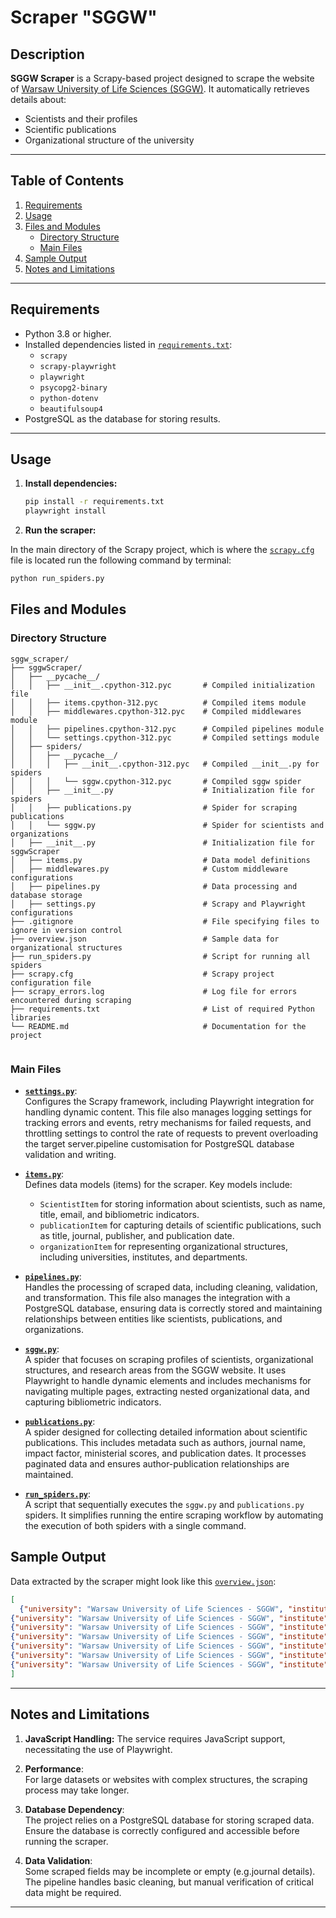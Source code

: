 # Scraper "SGGW"

## Description

**SGGW Scraper** is a Scrapy-based project designed to scrape the website of [Warsaw University of Life Sciences (SGGW)](https://bw.sggw.edu.pl). It automatically retrieves details about:

- Scientists and their profiles
- Scientific publications
- Organizational structure of the university

---

## Table of Contents

1. [Requirements](#requirements)
2. [Usage](#usage)
3. [Files and Modules](#files-and-modules)
   - [Directory Structure](#directory-structure)
   - [Main Files](#main-files)
4. [Sample Output](#sample-output)
5. [Notes and Limitations](#notes-and-limitations)

---

## Requirements

- Python 3.8 or higher.
- Installed dependencies listed in [`requirements.txt`](https://github.com/IO-Lab2/Scraper/blob/sggw_scraper/requirements.txt):
  - `scrapy`
  - `scrapy-playwright`
  - `playwright`
  - `psycopg2-binary`
  - `python-dotenv`
  - `beautifulsoup4`
- PostgreSQL as the database for storing results.

---

## Usage

1. **Install dependencies:**

   ```bash
   pip install -r requirements.txt
   playwright install

2. **Run the scraper:**

In the main directory of the Scrapy project,
which is where the [`scrapy.cfg`](https://github.com/IO-Lab2/Scraper/blob/sggw_scraper/sggwScraper/scrapy.cfg) file is located run the following command by terminal:
``` bash
python run_spiders.py
```
## Files and Modules

### Directory Structure

```
sggw_scraper/
├── sggwScraper/
│   ├── __pycache__/
│   │   ├── __init__.cpython-312.pyc       # Compiled initialization file
│   │   ├── items.cpython-312.pyc          # Compiled items module
│   │   ├── middlewares.cpython-312.pyc    # Compiled middlewares module
│   │   ├── pipelines.cpython-312.pyc      # Compiled pipelines module
│   │   └── settings.cpython-312.pyc       # Compiled settings module
│   ├── spiders/
│   │   ├── __pycache__/
│   │   │   ├── __init__.cpython-312.pyc   # Compiled __init__.py for spiders
│   │   │   └── sggw.cpython-312.pyc       # Compiled sggw spider
│   │   ├── __init__.py                    # Initialization file for spiders
│   │   ├── publications.py                # Spider for scraping publications
│   │   └── sggw.py                        # Spider for scientists and organizations
│   ├── __init__.py                        # Initialization file for sggwScraper
│   ├── items.py                           # Data model definitions
│   ├── middlewares.py                     # Custom middleware configurations
│   ├── pipelines.py                       # Data processing and database storage
│   ├── settings.py                        # Scrapy and Playwright configurations
├── .gitignore                             # File specifying files to ignore in version control
├── overview.json                          # Sample data for organizational structures
├── run_spiders.py                         # Script for running all spiders
├── scrapy.cfg                             # Scrapy project configuration file
├── scrapy_errors.log                      # Log file for errors encountered during scraping
├── requirements.txt                       # List of required Python libraries
└── README.md                              # Documentation for the project


```

### Main Files

- **[`settings.py`](https://github.com/IO-Lab2/Scraper/blob/sggw_scraper/sggwScraper/sggwScraper/settings.py)**:  
  Configures the Scrapy framework, including Playwright integration for handling dynamic content. This file also manages logging settings for tracking errors and events, retry mechanisms for failed requests, and throttling settings to control the rate of requests to prevent overloading the target server.pipeline customisation for PostgreSQL database validation and writing.

- **[`items.py`](https://github.com/IO-Lab2/Scraper/blob/sggw_scraper/sggwScraper/sggwScraper/items.py)**:  
  Defines data models (items) for the scraper. Key models include:
  - `ScientistItem` for storing information about scientists, such as name, title, email, and bibliometric indicators.
  - `publicationItem` for capturing details of scientific publications, such as title, journal, publisher, and publication date.
  - `organizationItem` for representing organizational structures, including universities, institutes, and departments.

- **[`pipelines.py`](https://github.com/IO-Lab2/Scraper/blob/sggw_scraper/sggwScraper/sggwScraper/pipelines.py)**:  
  Handles the processing of scraped data, including cleaning, validation, and transformation. This file also manages the integration with a PostgreSQL database, ensuring data is correctly stored and maintaining relationships between entities like scientists, publications, and organizations.

- **[`sggw.py`](https://github.com/IO-Lab2/Scraper/blob/sggw_scraper/sggwScraper/sggwScraper/spiders/sggw.py)**:  
  A spider that focuses on scraping profiles of scientists, organizational structures, and research areas from the SGGW website. It uses Playwright to handle dynamic elements and includes mechanisms for navigating multiple pages, extracting nested organizational data, and capturing bibliometric indicators.

- **[`publications.py`](https://github.com/IO-Lab2/Scraper/blob/sggw_scraper/sggwScraper/sggwScraper/spiders/publications.py)**:  
  A spider designed for collecting detailed information about scientific publications. This includes metadata such as authors, journal name, impact factor, ministerial scores, and publication dates. It processes paginated data and ensures author-publication relationships are maintained.

- **[`run_spiders.py`](https://github.com/IO-Lab2/Scraper/blob/sggw_scraper/sggwScraper/sggwScraper/run_spiders.py)**:  
  A script that sequentially executes the `sggw.py` and `publications.py` spiders. It simplifies running the entire scraping workflow by automating the execution of both spiders with a single command.

## Sample Output

Data extracted by the scraper might look like this
[`overview.json`](https://github.com/IO-Lab2/Scraper/blob/sggw_scraper/sggwScraper/overview.json):

```json
[
  {"university": "Warsaw University of Life Sciences - SGGW", "institute": "Main Library", "cathedras": []},
{"university": "Warsaw University of Life Sciences - SGGW", "institute": "Section of Science Service", "cathedras": []},
{"university": "Warsaw University of Life Sciences - SGGW", "institute": "Section of National Projects", "cathedras": []},
{"university": "Warsaw University of Life Sciences - SGGW", "institute": "Section of International Research Projects", "cathedras": []},
{"university": "Warsaw University of Life Sciences - SGGW", "institute": "Information and Technology Transfer Center", "cathedras": []},
{"university": "Warsaw University of Life Sciences - SGGW", "institute": "Doctoral School Office", "cathedras": []},
{"university": "Warsaw University of Life Sciences - SGGW", "institute": "Cellular Immunotherapy Center", "cathedras": []}
]
```

---
## Notes and Limitations

1. **JavaScript Handling:**
   The service requires JavaScript support, necessitating the use of Playwright.

2. **Performance**:  
   For large datasets or websites with complex structures, the scraping process may take longer.
3. **Database Dependency**:  
   The project relies on a PostgreSQL database for storing scraped data. Ensure the database is correctly configured and accessible before running the scraper.

4. **Data Validation**:  
   Some scraped fields may be incomplete or empty (e.g.journal details). The pipeline handles basic cleaning, but manual verification of critical data might be required.

---
